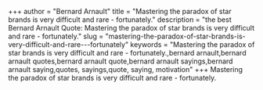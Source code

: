 +++
author = "Bernard Arnault"
title = "Mastering the paradox of star brands is very difficult and rare - fortunately."
description = "the best Bernard Arnault Quote: Mastering the paradox of star brands is very difficult and rare - fortunately."
slug = "mastering-the-paradox-of-star-brands-is-very-difficult-and-rare---fortunately"
keywords = "Mastering the paradox of star brands is very difficult and rare - fortunately.,bernard arnault,bernard arnault quotes,bernard arnault quote,bernard arnault sayings,bernard arnault saying,quotes, sayings,quote, saying, motivation"
+++
Mastering the paradox of star brands is very difficult and rare - fortunately.
